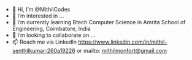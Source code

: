 - 👋 Hi, I’m @MithilCodes
- 👀 I’m interested in ...
- 🌱 I’m currently learning Btech Computer Science in Amrita School of Engineering, Coimbatore, India
- 💞️ I’m looking to collaborate on ...
- 📫 Reach me via LinkedIn https://www.linkedin.com/in/mithil-senthilkumar-260a19226 or mailto: mithilmonfort@gmail.com

<!---
MithilCodes/MithilCodes is a ✨ special ✨ repository because its `README.md` (this file) appears on your GitHub profile.
You can click the Preview link to take a look at your changes.
--->
